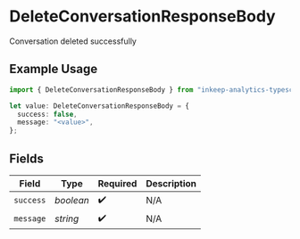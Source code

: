 # DeleteConversationResponseBody

Conversation deleted successfully

## Example Usage

```typescript
import { DeleteConversationResponseBody } from "inkeep-analytics-typescript/models/operations";

let value: DeleteConversationResponseBody = {
  success: false,
  message: "<value>",
};
```

## Fields

| Field              | Type               | Required           | Description        |
| ------------------ | ------------------ | ------------------ | ------------------ |
| `success`          | *boolean*          | :heavy_check_mark: | N/A                |
| `message`          | *string*           | :heavy_check_mark: | N/A                |